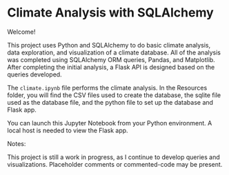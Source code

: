 # Climate Analysis with SQLAlchemy

Welcome! 

This project uses Python and SQLAlchemy to do basic climate analysis, data exploration, and visualization of a climate database. All of the  analysis was completed using SQLAlchemy ORM queries, Pandas, and Matplotlib. After completing the initial analysis, a Flask API is designed based on the queries developed.

The `climate.ipynb` file performs the climate analysis. In the Resources folder, you will find the CSV files used to create the database, the sqlite file used as the database file, and the python file to set up the database and Flask app. 

You can launch this Jupyter Notebook from your Python environment. A local host is needed to view the Flask app.

Notes:

This project is still a work in progress, as I continue to develop queries and visualizations. Placeholder comments or commented-code may be present.   
